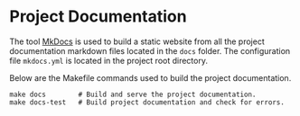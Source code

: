 # Project Documentation

The tool [MkDocs](https://www.mkdocs.org/) is used to build a static website
from all the project documentation markdown files located in the `docs` folder.
The configuration file `mkdocs.yml` is located in the project root directory.

Below are the Makefile commands used to build the project documentation.

    make docs        # Build and serve the project documentation.
    make docs-test   # Build project documentation and check for errors.

